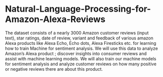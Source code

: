 # Natural-Language-Processing-for-Amazon-Alexa-Reviews
The dataset consists of a nearly 3000 Amazon customer reviews (input text), star ratings, date of review, variant and feedback of various amazon Alexa products like Alexa Echo, Echo dots, Alexa Firesticks etc. for learning how to train Machine for sentiment analysis.  We will use this data to analyze Amazon’s Alexa product ; discover insights into consumer reviews and assist with machine learning models. We will also train our machine models for sentiment analysis and analyze customer reviews on how many positive or negative reviews there are about this product.
